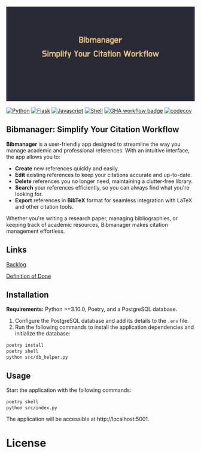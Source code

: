 ![Banner](src/assets/banner.png)

[![Python](https://img.shields.io/badge/python-3670A0?style=for-the-badge&logo=python&logoColor=ffdd54)](https://www.python.org/)
[![Flask](https://img.shields.io/badge/Flask-000000?style=for-the-badge&logo=Flask&logoColor=white)](https://flask.palletsprojects.com/en/stable/)
[![Javascript](https://shields.io/badge/JavaScript-F7DF1E?logo=JavaScript&logoColor=000&style=flat-square)](https://www.javascript.com/)
[![Shell](https://img.shields.io/badge/Shell-4EAA25?&style=plastic&logo=gnu-bash&logoColor=white)]()
[![GHA workflow badge](https://github.com/valovalovalo/miniprojekti/workflows/CI/badge.svg)](https://github.com/valovalovalo/miniprojekti/actions)
[![codecov](https://codecov.io/gh/valovalovalo/miniprojekti/graph/badge.svg?token=DIS78IN4YX)](https://codecov.io/gh/valovalovalo/miniprojekti)

## Bibmanager: Simplify Your Citation Workflow

**Bibmanager** is a user-friendly app designed to streamline the way you manage academic and professional references. With an intuitive interface, the app allows you to:

- **Create** new references quickly and easily.
- **Edit** existing references to keep your citations accurate and up-to-date.
- **Delete** references you no longer need, maintaining a clutter-free library.
- **Search** your references efficiently, so you can always find what you're looking for.
- **Export** references in **BibTeX** format for seamless integration with LaTeX and other citation tools.

Whether you're writing a research paper, managing bibliographies, or keeping track of academic resources, Bibmanager makes citation management effortless.

## Links

[Backlog](https://github.com/orgs/valovalovalo/projects/1)  

[Definition of Done](https://github.com/valovalovalo/miniprojekti/wiki/Definition-Of-Done)

## Installation

**Requirements:** Python >=3.10.0, Poetry, and a PostgreSQL database.

1. Configure the PostgreSQL database and add its details to the `.env` file.
2. Run the following commands to install the application dependencies and initialize the database:

```
poetry install
poetry shell
python src/db_helper.py
```

## Usage

Start the application with the following commands:

```
poetry shell
python src/index.py
```

The application will be accessible at http://localhost:5001.

# License
